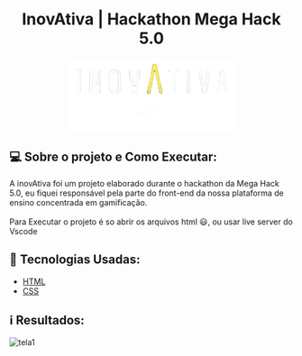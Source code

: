 <h1 align="center">
    InovAtiva | Hackathon Mega Hack 5.0
</h1>

<p align="center">
  <img src="views/img/logo.png">
</p>

## 💻 Sobre o projeto e Como Executar:
A inovAtiva foi um projeto elaborado durante o hackathon da Mega Hack 5.0, eu fiquei responsável pela parte do front-end da nossa plataforma de ensino concentrada em gamificação.<br><br>
Para Executar o projeto é so abrir os arquivos html 😃, ou usar live server do Vscode

## 🚀 Tecnologias Usadas:

- [HTML](https://www.w3schools.com/html/)
- [CSS](https://developer.mozilla.org/pt-BR/docs/Web/CSS)

 ## ℹ️ Resultados:
 
  ![tela1](views/img/telas.gif)
